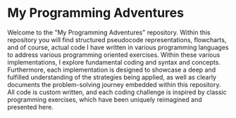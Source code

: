 # My Programming Adventures

Welcome to the "My Programming Adventures" repository. 
Within this repository you will find structured pseudocode representations, flowcharts, and of course, actual code I have written in various programming languages to address various programming oriented exercises.
Within these various implementations, I explore fundamental coding and syntax and concepts. 
Furthermore, each implementation is designed to showcase a deep and fulfilled understanding of the strategies being applied, as well as clearly documents the problem-solving journey embedded within this repository. 
All code is custom written, and each coding challenge is inspired by classic programming exercises, which have been uniquely reimagined and presented here.
